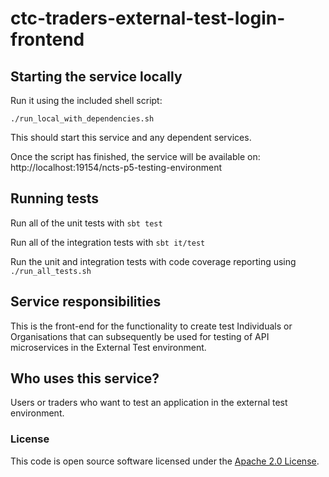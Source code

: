 
# ctc-traders-external-test-login-frontend

## Starting the service locally

Run it using the included shell script:

`./run_local_with_dependencies.sh`

This should start this service and any dependent services.

Once the script has finished, the service will be available on: http://localhost:19154/ncts-p5-testing-environment

## Running tests

Run all of the unit tests with `sbt test`

Run all of the integration tests with `sbt it/test`

Run the unit and integration tests with code coverage reporting using `./run_all_tests.sh`

## Service responsibilities

This is the front-end for the functionality to create test Individuals or Organisations that can subsequently be used for testing of API microservices in the External Test environment.

## Who uses this service?

Users or traders who want to test an application in the external test environment.

### License

This code is open source software licensed under the [Apache 2.0 License]("http://www.apache.org/licenses/LICENSE-2.0.html").